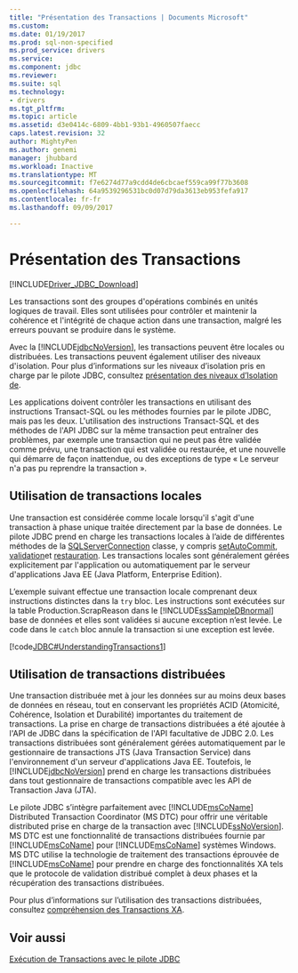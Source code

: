 ```yaml
---
title: "Présentation des Transactions | Documents Microsoft"
ms.custom: 
ms.date: 01/19/2017
ms.prod: sql-non-specified
ms.prod_service: drivers
ms.service: 
ms.component: jdbc
ms.reviewer: 
ms.suite: sql
ms.technology:
- drivers
ms.tgt_pltfrm: 
ms.topic: article
ms.assetid: d3e0414c-6809-4bb1-93b1-4960507faecc
caps.latest.revision: 32
author: MightyPen
ms.author: genemi
manager: jhubbard
ms.workload: Inactive
ms.translationtype: MT
ms.sourcegitcommit: f7e6274d77a9cdd4de6cbcaef559ca99f77b3608
ms.openlocfilehash: 64a9539296531bc0d07d79da3613eb953fefa917
ms.contentlocale: fr-fr
ms.lasthandoff: 09/09/2017

---
```

# <a name="understanding-transactions"></a>Présentation des Transactions
[!INCLUDE[Driver_JDBC_Download](../../includes/driver_jdbc_download.md)]

  Les transactions sont des groupes d'opérations combinés en unités logiques de travail. Elles sont utilisées pour contrôler et maintenir la cohérence et l'intégrité de chaque action dans une transaction, malgré les erreurs pouvant se produire dans le système.  
  
 Avec la [!INCLUDE[jdbcNoVersion](../../includes/jdbcnoversion_md.md)], les transactions peuvent être locales ou distribuées. Les transactions peuvent également utiliser des niveaux d'isolation. Pour plus d’informations sur les niveaux d’isolation pris en charge par le pilote JDBC, consultez [présentation des niveaux d’Isolation de](../../connect/jdbc/understanding-isolation-levels.md).  
  
 Les applications doivent contrôler les transactions en utilisant des instructions Transact-SQL ou les méthodes fournies par le pilote JDBC, mais pas les deux. L'utilisation des instructions Transact-SQL et des méthodes de l'API JDBC sur la même transaction peut entraîner des problèmes, par exemple une transaction qui ne peut pas être validée comme prévu, une transaction qui est validée ou restaurée, et une nouvelle qui démarre de façon inattendue, ou des exceptions de type « Le serveur n'a pas pu reprendre la transaction ».  
  
## <a name="using-local-transactions"></a>Utilisation de transactions locales  
 Une transaction est considérée comme locale lorsqu'il s'agit d'une transaction à phase unique traitée directement par la base de données. Le pilote JDBC prend en charge les transactions locales à l’aide de différentes méthodes de la [SQLServerConnection](../../connect/jdbc/reference/sqlserverconnection-class.md) classe, y compris [setAutoCommit](../../connect/jdbc/reference/setautocommit-method-sqlserverconnection.md), [validation](../../connect/jdbc/reference/commit-method-sqlserverconnection.md)et [restauration](../../connect/jdbc/reference/rollback-method.md). Les transactions locales sont généralement gérées explicitement par l'application ou automatiquement par le serveur d'applications Java EE (Java Platform, Enterprise Edition).  
  
 L’exemple suivant effectue une transaction locale comprenant deux instructions distinctes dans la `try` bloc. Les instructions sont exécutées sur la table Production.ScrapReason dans le [!INCLUDE[ssSampleDBnormal](../../includes/sssampledbnormal_md.md)] base de données et elles sont validées si aucune exception n’est levée. Le code dans le `catch` bloc annule la transaction si une exception est levée.  
  
 [!code[JDBC#UnderstandingTransactions1](../../connect/jdbc/codesnippet/Java/understanding-transactions_1.java)]  
  
## <a name="using-distributed-transactions"></a>Utilisation de transactions distribuées  
 Une transaction distribuée met à jour les données sur au moins deux bases de données en réseau, tout en conservant les propriétés ACID (Atomicité, Cohérence, Isolation et Durabilité) importantes du traitement de transactions. La prise en charge de transactions distribuées a été ajoutée à l'API de JDBC dans la spécification de l'API facultative de JDBC 2.0. Les transactions distribuées sont généralement gérées automatiquement par le gestionnaire de transactions JTS (Java Transaction Service) dans l'environnement d'un serveur d'applications Java EE. Toutefois, le [!INCLUDE[jdbcNoVersion](../../includes/jdbcnoversion_md.md)] prend en charge les transactions distribuées dans tout gestionnaire de transactions compatible avec les API de Transaction Java (JTA).  
  
 Le pilote JDBC s’intègre parfaitement avec [!INCLUDE[msCoName](../../includes/msconame_md.md)] Distributed Transaction Coordinator (MS DTC) pour offrir une véritable distributed prise en charge de la transaction avec [!INCLUDE[ssNoVersion](../../includes/ssnoversion_md.md)]. MS DTC est une fonctionnalité de transactions distribuées fournie par [!INCLUDE[msCoName](../../includes/msconame_md.md)] pour [!INCLUDE[msCoName](../../includes/msconame_md.md)] systèmes Windows. MS DTC utilise la technologie de traitement des transactions éprouvée de [!INCLUDE[msCoName](../../includes/msconame_md.md)] pour prendre en charge des fonctionnalités XA tels que le protocole de validation distribué complet à deux phases et la récupération des transactions distribuées.  
  
 Pour plus d’informations sur l’utilisation des transactions distribuées, consultez [compréhension des Transactions XA](../../connect/jdbc/understanding-xa-transactions.md).  
  
## <a name="see-also"></a>Voir aussi  
 [Exécution de Transactions avec le pilote JDBC](../../connect/jdbc/performing-transactions-with-the-jdbc-driver.md)  
  
  

